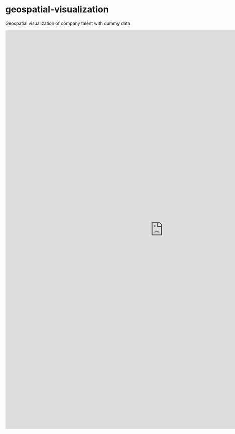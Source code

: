 # geospatial-visualization
Geospatial visualization of company talent with dummy data

<center><iframe src="https://public.tableau.com/app/profile/connor.bank/viz/intern_data_dashboard/FORKAIA" width="1004" height="1269" frameborder="0"></iframe></center>
